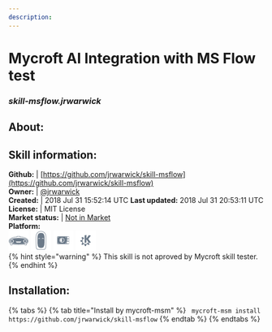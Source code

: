 ```yaml
--- 
description: 
---
```


# Mycroft AI Integration with MS Flow test  
### _skill-msflow.jrwarwick_  
## About:  


## Skill information:  
**Github:** | [https://github.com/jrwarwick/skill-msflow](https://github.com/jrwarwick/skill-msflow)  
**Owner:** | [@jrwarwick](https://github.com/jrwarwick)  
**Created:** | 2018 Jul 31 15:52:14 UTC  **Last updated:** 2018 Jul 31 20:53:11 UTC  
**License:** | MIT License  
**Market status:** | [Not in Market](https://market.mycroft.ai/skill/)  
**Platform:**  
 ![](../.gitbook/assets/mark-1-icon.png)  ![](../.gitbook/assets/mark-2-icon.png)  ![](../.gitbook/assets/picroft-icon.png)  ![](../.gitbook/assets/kde.png)   
{% hint style="warning" %}
This skill is not aproved by Mycroft skill tester.
{% endhint %}
    
## Installation:  
{% tabs %}
{% tab title="Install by mycroft-msm" %}
``` mycroft-msm install https://github.com/jrwarwick/skill-msflow```
{% endtab %}
  {% endtabs %}
  